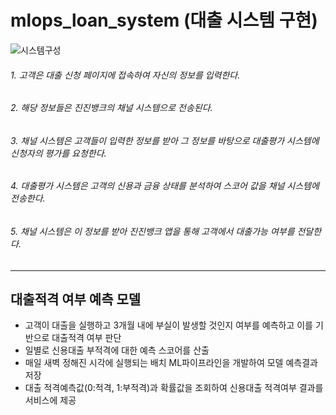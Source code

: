 # mlops_loan_system (대출 시스템 구현)

![시스템구성](https://github.com/user-attachments/assets/df75bd21-05f1-47e8-addf-d32dae9ee6c1)

###### 1. 고객은 대출 신청 페이지에 접속하여 자신의 정보를 입력한다.
###### 2. 해당 정보들은 진진뱅크의 채널 시스템으로 전송된다.
###### 3. 채널 시스템은 고객들이 입력한 정보를 받아 그 정보를 바탕으로 대출평가 시스템에 신청자의 평가를 요청한다.
###### 4. 대출평가 시스템은 고객의 신용과 금융 상태를 분석하여 스코어 값을 채널 시스템에 전송한다. 
###### 5. 채널 시스템은 이 정보를 받아 진진뱅크 앱을 통해 고객에서 대출가능 여부를 전달한다. 

---------------------------------------------------------------------------------------------

## 대출적격 여부 예측 모델
- 고객이 대출을 실행하고 3개월 내에 부실이 발생할 것인지 여부를 예측하고 이를 기반으로 대출적격 여부 판단
- 일별로 신용대출 부적격에 대한 예측 스코어를 산출
- 매일 새벽 정해진 시각에 실행되는 배치 ML파이프라인을 개발하여 모델 예측결과 저장
- 대출 적격예측값(0:적격, 1:부적격)과 확률값을 조회하여 신용대출 적격여부 결과를 서비스에 제공
